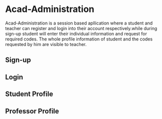# Acad-Administration

Acad-Administration is a session based apllication where a student and teacher can register and login into their account respectively.while during sign-up student will enter their individual information and request for required codes. The whole profile information of student and the codes requested by him are visible to teacher. 

## Sign-up


## Login


## Student Profile


## Professor Profile
